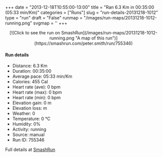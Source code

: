 +++
date = "2013-12-18T10:55:00-13:00"
title = "Ran 6.3 Km in 00:35:00 (05:33 min/Km)"
categories = ["Runs"]
slug = "run-details-20131218-1012"
type = "run"
draft = "False"
runmap = "/images/run-maps/20131218-1012-running.png"
svgmap = '<polyline points="">'
+++



<!--more-->

<center>
[![Click to see the run on SmashRun](/images/run-maps/20131218-1012-running.png "A map of this run")](https://smashrun.com/peter.smith/run/755346)
</center>

#### Run details

* Distance: 6.3 Km
* Duration: 00:35:00
* Average pace: 05:33 min/Km
* Calories: 455 Cal
* Heart rate (ave): 0 bpm
* Heart rate (max): 0 bpm
* Heart rate (min): 0 bpm
* Elevation gain: 0 m
* Elevation loss:  m
* Weather: 0
* Temperature: 0 &deg;C
* Humidity: 0%
* Activity: running
* Source: manual
* Run ID: 755346

Full details at [SmashRun](https://smashrun.com/peter.smith/run/755346)
